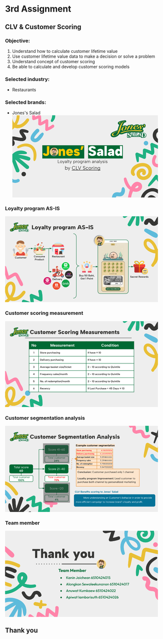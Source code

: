 # 3rd Assignment 
## CLV & Customer Scoring
### Objective:
1. Understand how to calculate customer lifetime value
2. Use customer lifetime value data to make a decision or solve a problem
3. Understand concept of customer scoring
4. Be able to calculate and develop customer scoring models
### Selected industry: 
* Restaurants
### Selected brands: 
* Jones's Salad
![Image](https://github.com/KaninJC/MADT8101-Seminar-in-Advanced-Analytic/blob/6ccf8ffea5b4ec90dfadac1567c0c183021fa53f/3-CLV%20%26%20Customer%20Scoring/1-Jones'Salad.png)
### Loyalty program AS-IS
![Image](https://github.com/KaninJC/MADT8101-Seminar-in-Advanced-Analytic/blob/6ccf8ffea5b4ec90dfadac1567c0c183021fa53f/3-CLV%20%26%20Customer%20Scoring/2-Loyalty%20program%20AS-IS.png)
### Customer scoring measurement
![Image](https://github.com/KaninJC/MADT8101-Seminar-in-Advanced-Analytic/blob/6ccf8ffea5b4ec90dfadac1567c0c183021fa53f/3-CLV%20%26%20Customer%20Scoring/3-Customer%20scoring%20measurement.png)
### Customer segmentation analysis
![Image](https://github.com/KaninJC/MADT8101-Seminar-in-Advanced-Analytic/blob/6ccf8ffea5b4ec90dfadac1567c0c183021fa53f/3-CLV%20%26%20Customer%20Scoring/4-Customer%20segmentation%20analysis.png)
### Team member
![Image](https://github.com/KaninJC/MADT8101-Seminar-in-Advanced-Analytic/blob/6ccf8ffea5b4ec90dfadac1567c0c183021fa53f/3-CLV%20%26%20Customer%20Scoring/5-Team%20member.png)

## Thank you

